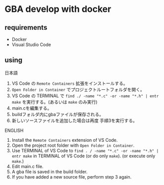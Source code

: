 # GBA develop with docker

## requirements

- Docker
- Visual Studio Code

## using

日本語

1. VS Code の `Remote Containers` 拡張をインストールする。
1. `Open Folder in Container` でプロジェクトルートフォルダを開く。
1. VS Code の TERMINAL で `find ./ -name "*.c" -or -name "*.h" | entr make` を実行する。(あるいは `make` のみ実行)
1. main.cを編集する。
1. buildフォルダ内にgbaファイルが保存される。
1. 新しいソースファイルを追加した場合は再度 手順3を実行する。

ENGLISH

1. Install the `Remote Containers` extension of VS Code.
1. Open the project root folder with `Open Folder in Container`.
1. Use TERMINAL of VS Code to `find . / -name "*.c" -or -name "*.h" | entr make` in TERMINAL of VS Code (or do only `make`). (or execute only `make`.)
1. Edit main.c file.
1. A gba file is saved in the build folder.
1. If you have added a new source file, perform step 3 again.
